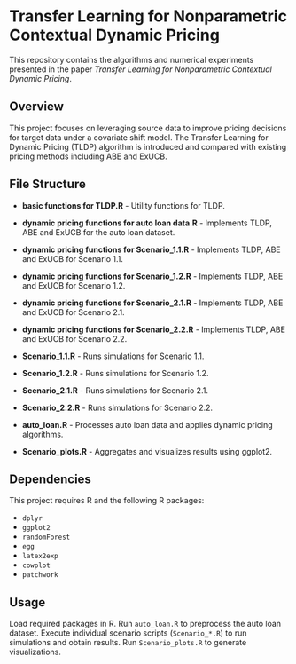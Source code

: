 # Transfer Learning for Nonparametric Contextual Dynamic Pricing

This repository contains the algorithms and numerical experiments presented in the paper *Transfer Learning for Nonparametric Contextual Dynamic Pricing*. 

## Overview
This project focuses on leveraging source data to improve pricing decisions for target data under a covariate shift model. The Transfer Learning for Dynamic Pricing (TLDP) algorithm is introduced and compared with existing pricing methods including ABE and ExUCB.

## File Structure


- **basic functions for TLDP.R** - Utility functions for TLDP.
- **dynamic pricing functions for auto loan data.R** - Implements TLDP, ABE and ExUCB for the auto loan dataset.
- **dynamic pricing functions for Scenario_1.1.R** - Implements TLDP, ABE and ExUCB for Scenario 1.1.
- **dynamic pricing functions for Scenario_1.2.R** - Implements TLDP, ABE and ExUCB for Scenario 1.2.
- **dynamic pricing functions for Scenario_2.1.R** - Implements TLDP, ABE and ExUCB for Scenario 2.1.
- **dynamic pricing functions for Scenario_2.2.R** - Implements TLDP, ABE and ExUCB for Scenario 2.2.


- **Scenario_1.1.R** - Runs simulations for Scenario 1.1.
- **Scenario_1.2.R** - Runs simulations for Scenario 1.2.
- **Scenario_2.1.R** - Runs simulations for Scenario 2.1.
- **Scenario_2.2.R** - Runs simulations for Scenario 2.2.

- **auto_loan.R** -  Processes auto loan data and applies dynamic pricing algorithms.
- **Scenario_plots.R** - Aggregates and visualizes results using ggplot2.

## Dependencies
This project requires R and the following R packages:
- `dplyr`
- `ggplot2`
- `randomForest`
- `egg`
- `latex2exp`
- `cowplot`
- `patchwork`

## Usage
 Load required packages in R.
 Run `auto_loan.R` to preprocess the auto loan dataset. 
 Execute individual scenario scripts (`Scenario_*.R`) to run simulations and obtain results.
 Run `Scenario_plots.R` to generate visualizations.



